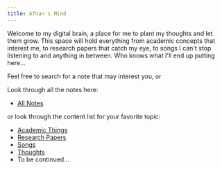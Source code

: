 ```yaml
---
title: Afnan's Mind
---
```


Welcome to my digital brain, a place for me to plant my thoughts and let them grow. This space will hold everything from academic concepts that interest me, to research papers that catch my eye, to songs I can't stop listening to and anything in between. Who knows what I'll end up putting here...

Feel free to search for a note that may interest you, or

Look through all the notes here:

- [All Notes](/notes)
  
or look through the content list for your favorite topic:
- [Academic Things](/notes/academics)
- [Research Papers](/notes/research_papers)
- [Songs](/notes/songs)
- [Thoughts](/notes/thoughts)
- To be continued...

